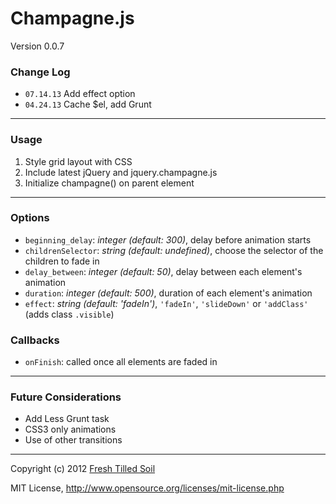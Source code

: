 # Champagne.js
Version 0.0.7

### Change Log

- `07.14.13` Add effect option
- `04.24.13` Cache $el, add Grunt

---

### Usage
1. Style grid layout with CSS
2. Include latest jQuery and jquery.champagne.js
3. Initialize champagne() on parent element

---

### Options
- `beginning_delay`: _integer (default: 300)_, delay before animation starts
- `childrenSelector`: _string (default: undefined)_, choose the selector of the children to fade in
- `delay_between`: _integer (default: 50)_, delay between each element's animation
- `duration`: _integer (default: 500)_, duration of each element's animation
- `effect`: _string (default: 'fadeIn')_, `'fadeIn'`, `'slideDown'` or `'addClass'` (adds class `.visible`)

### Callbacks
- `onFinish`: called once all elements are faded in

---

### Future Considerations
- Add Less Grunt task
- CSS3 only animations
- Use of other transitions

---

Copyright (c) 2012 [Fresh Tilled Soil](http://freshtilledsoil.com)

MIT License, http://www.opensource.org/licenses/mit-license.php
